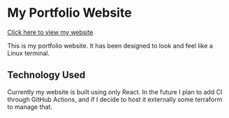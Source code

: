 # My Portfolio Website
[Click here to view my website](https://leviaviv28.github.io/terminal_portfolio_site/)

This is my portfolio website.
It has been designed to look and feel like a Linux terminal.

## Technology Used
Currently my website is built using only React.
In the future I plan to add CI through GitHub Actions, and if I decide to host it externally some terraform to manage that.